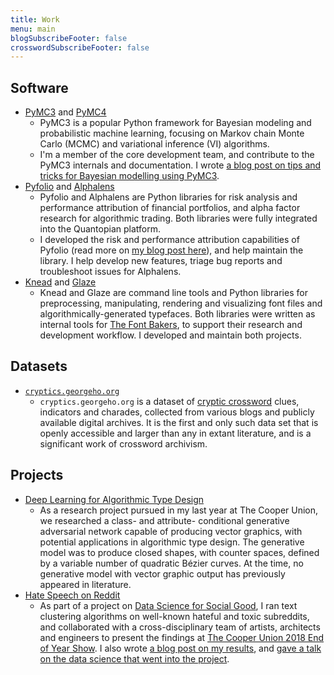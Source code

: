 ```yaml
---
title: Work
menu: main
blogSubscribeFooter: false
crosswordSubscribeFooter: false
---
```


## Software

- [PyMC3](https://github.com/pymc-devs/pymc3) and
  [PyMC4](https://github.com/pymc-devs/pymc4)
  - PyMC3 is a popular Python framework for Bayesian modeling and probabilistic
    machine learning, focusing on Markov chain Monte Carlo (MCMC) and
    variational inference (VI) algorithms.
  - I'm a member of the core development team, and contribute to the PyMC3
    internals and documentation. I wrote [a blog post on tips and tricks for
    Bayesian modelling using
    PyMC3](https://www.georgeho.org/bayesian-modelling-cookbook/).
- [Pyfolio](https://github.com/quantopian/pyfolio) and
  [Alphalens](https://github.com/quantopian/alphalens)
  - Pyfolio and Alphalens are Python libraries for risk analysis and
    performance attribution of financial portfolios, and alpha factor research
    for algorithmic trading. Both libraries were fully integrated into the
    Quantopian platform.
  - I developed the risk and performance attribution capabilities of Pyfolio
    (read more on [my blog post here](https://www.georgeho.org/pyfolio/)), and
    help maintain the library. I help develop new features, triage bug reports
    and troubleshoot issues for Alphalens.
- [Knead](https://github.com/font-bakers/knead) and [Glaze](https://github.com/font-bakers/glaze)
  - Knead and Glaze are command line tools and Python libraries for
    preprocessing, manipulating, rendering and visualizing font files and
    algorithmically-generated typefaces.
    Both libraries were written as internal tools for [The Font
    Bakers](https://font-bakers.github.io/), to support their research and
    development workflow. I developed and maintain both projects.

## Datasets

- [`cryptics.georgeho.org`](https://cryptics.georgeho.org/)
  - `cryptics.georgeho.org` is a dataset of [cryptic
    crossword](https://www.newyorker.com/puzzles-and-games-dept/cryptic-crossword/reintroducing-the-new-yorkers-cryptic-crossword)
    clues, indicators and charades, collected from various blogs and publicly
    available digital archives. It is the first and only such data set that is
    openly accessible and larger than any in extant literature, and is a
    significant work of crossword archivism.

## Projects

- [Deep Learning for Algorithmic Type Design](https://font-bakers.github.io/)
  - As a research project pursued in my last year at The Cooper Union, we
    researched a class- and attribute- conditional generative adversarial
    network capable of producing vector graphics, with potential applications
    in algorithmic type design. The generative model was to produce closed
    shapes, with counter spaces, defined by a variable number of quadratic
    Bézier curves. At the time, no generative model with vector graphic output
    has previously appeared in literature.
- [Hate Speech on Reddit](https://www.georgeho.org/reddit-clusters/)
  - As part of a project on [Data Science for Social
    Good](http://ee.cooper.edu/~keene/dssg.html), I ran text clustering
    algorithms on well-known hateful and toxic subreddits, and collaborated
    with a cross-disciplinary team of artists, architects and engineers to
    present the findings at [The Cooper Union 2018 End of Year
    Show](https://cooper.edu/events-and-exhibitions/exhibitions/2018-student-exhibition).
    I also wrote [a blog post on my
    results](https://www.georgeho.org/reddit-clusters/), and [gave a talk on
    the data science that went into the
    project](https://www.georgeho.org/reddit-slides/).
